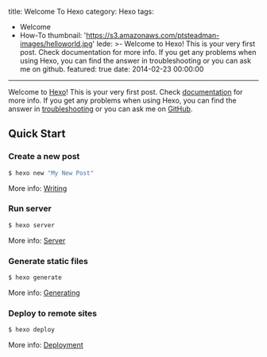 title: Welcome To Hexo
category: Hexo
tags:
  - Welcome
  - How-To
thumbnail: 'https://s3.amazonaws.com/ptsteadman-images/helloworld.jpg'
lede: >-
  Welcome to Hexo! This is your very first post. Check documentation for more
  info. If you get any problems when using Hexo, you can find the answer in
  troubleshooting or you can ask me on github.
featured: true
date: 2014-02-23 00:00:00
---

Welcome to [Hexo](http://hexo.io/)! This is your very first post. Check [documentation](http://hexo.io/docs/) for more info. If you get any problems when using Hexo, you can find the answer in [troubleshooting](http://hexo.io/docs/troubleshooting.html) or you can ask me on [GitHub](https://github.com/hexojs/hexo/issues).

## Quick Start

### Create a new post

``` bash
$ hexo new "My New Post"
```

<!-- more -->

More info: [Writing](http://hexo.io/docs/writing.html)

### Run server

``` bash
$ hexo server
```

More info: [Server](http://hexo.io/docs/server.html)

### Generate static files

``` bash
$ hexo generate
```

More info: [Generating](http://hexo.io/docs/generating.html)

### Deploy to remote sites

``` bash
$ hexo deploy
```

More info: [Deployment](http://hexo.io/docs/deployment.html)
